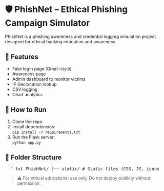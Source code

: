 # 🛡️ PhishNet – Ethical Phishing Campaign Simulator

PhishNet is a phishing awareness and credential logging simulation project designed for ethical hacking education and awareness.

## 🔧 Features
- Fake login page (Gmail-style)
- Awareness page
- Admin dashboard to monitor victims
- IP Geolocation lookup
- CSV logging
- Chart analytics

## 🚀 How to Run

1. Clone the repo  
2. Install dependencies:  
   `pip install -r requirements.txt`  
3. Run the Flask server:  
   `python app.py`

## 📁 Folder Structure

<pre> ```txt PhishNet/ ├── static/ # Static files (CSS, JS, icons) │ └── style.css # Custom stylesheet for phishing pages │ ├── templates/ # HTML templates rendered by Flask │ ├── index.html # Fake login page (Gmail/Google) │ ├── awareness.html # Cybersecurity awareness page │ └── admin.html # Admin dashboard with logs/charts │ ├── credentials.csv # Logged credential data (email, password, timestamp, IP) ├── app.py # Main Flask server handling phishing, logging, API, and dashboard ├── requirements.txt # Python dependencies ├── README.md # Project overview and instructions ├── .gitignore # Git ignored files └── LICENSE # Open-source license file ``` </pre>



> ⚠️ For ethical educational use only. Do not deploy publicly without permission.
